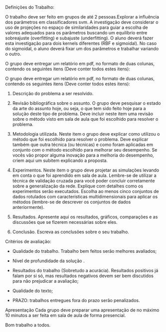 Definições do Trabalho:

O trabalho deve ser feito em grupos de até 2 pessoas.Explorar a influência dos parâmetros  em classificadores svm. A investigação deve considerar o uso de projeções no espaço de similaridades para guiar a escolha de valores adequados para os parâmetros buscando um equilíbrio entre sobreajuste (overfitting) e subajuste (underfitting). O aluno deverá fazer esta investigação para dois kernels diferentes (RBF e sigmoidal). No caso do sigmoidal, o aluno deverá fixar um dos parâmetros e trabalhar variando o outro.


O grupo deve entregar um relatório em pdf, no formato de duas colunas, contendo os seguintes itens (Deve conter todos estes itens):

O grupo deve entregar um relatório em pdf, no formato de duas colunas, contendo os seguintes itens (Deve conter todos estes itens):

1) Descrição do problema a ser resolvido.

2) Revisão bibliográfica sobre o assunto. O grupo deve pesquisar o estado da arte do assunto hoje, ou seja, o que tem sido feito hoje para a solução deste tipo de problema. Deve incluir neste item uma revisão sobre o método visto em sala de aula que foi escolhido para resolver o problema.

3) Metodologia utilizada. Neste item o grupo deve explicar como utilizou o método que foi escolhido para resolver o problema. Deve explicar também que outra técnica (ou técnicas) e como foram aplicadas em conjunto com o método escolhido para melhorar seu desempenho. Se vocês vão propor alguma inovação para a melhoria do desempenho, criem aqui um subitem explicando a proposta.

4) Experimentos. Neste item o grupo deve projetar as simulações levando em conta o que foi aprendido em sala de aula. Lembre-se de utilizar a técnica de validação cruzada para você poder concluir corretamente sobre a generalização da rede. Explique com detalhes como os experimentos serão executados. Escolha ao menos cinco conjuntos de dados rotulados com características multidimensionais para aplicar os métodos (lembre-se de descrever os conjuntos de dados anteriormente).

5) Resultados. Apresente aqui os resultados, gráficos, comparações e as discussões que se fizerem necessárias sobre eles.

6) Conclusão. Escreva as conclusões sobre o seu trabalho.



Critérios de avaliação:

- Qualidade do trabalho. Trabalho bem feitos serão melhores avaliados;

- Nível de profundidade da solução .  

- Resultados do trabalho (Sobretudo a acurácia). Resultados positivos já falam por si só, mas resultados negativos devem ser bem discutidos para não prejudicar a avaliação;

- Qualidade do texto;

- PRAZO: trabalhos entregues fora do prazo serão penalizados.


Apresentação
Cada grupo deve preparar uma apresentação de no máximo 10 minutos a ser feita em sala de aula de forma presencial.

Bom trabalho a todos.